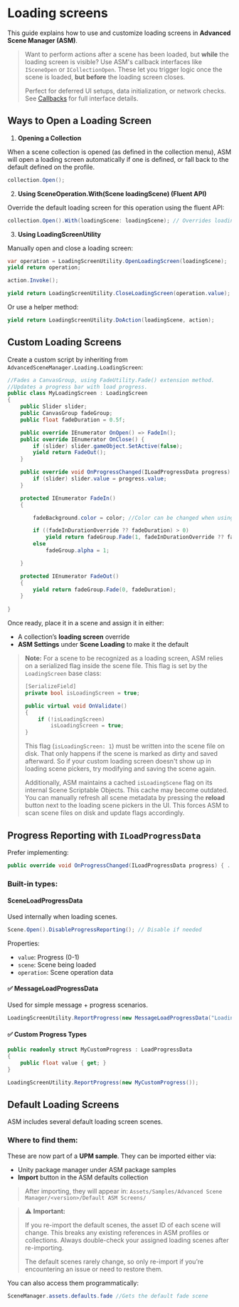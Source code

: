 # Loading screens

This guide explains how to use and customize loading screens in **Advanced Scene Manager (ASM)**.

> Want to perform actions after a scene has been loaded, but **while** the loading screen is visible?
> Use ASM's callback interfaces like `ISceneOpen` or `ICollectionOpen`. These let you trigger logic once the scene is loaded, **but before** the loading screen closes.
> 
> Perfect for deferred UI setups, data initialization, or network checks. See [Callbacks](Callbacks.md) for full interface details.

## Ways to Open a Loading Screen

1. **Opening a Collection**
   
When a scene collection is opened (as defined in the collection menu), ASM will open a loading screen automatically if one is defined, or fall back to the default defined on the profile.
```csharp
collection.Open();
```
    
2. **Using SceneOperation.With(Scene loadingScene) (Fluent API)**
    
Override the default loading screen for this operation using the fluent API:
```csharp
collection.Open().With(loadingScene: loadingScene); // Overrides loading screen for this operation
```
    
3. **Using LoadingScreenUtility**
   
Manually open and close a loading screen:
```csharp
var operation = LoadingScreenUtility.OpenLoadingScreen(loadingScene);
yield return operation;

action.Invoke();

yield return LoadingScreenUtility.CloseLoadingScreen(operation.value);
```

Or use a helper method:
```csharp
yield return LoadingScreenUtility.DoAction(loadingScene, action);
```

## Custom Loading Screens

Create a custom script by inheriting from `AdvancedSceneManager.Loading.LoadingScreen`:

```csharp
//Fades a CanvasGroup, using FadeUtility.Fade() extension method.
//Updates a progress bar with load progress.
public class MyLoadingScreen : LoadingScreen
{
    public Slider slider;
    public CanvasGroup fadeGroup;
    public float fadeDuration = 0.5f;

    public override IEnumerator OnOpen() => FadeIn();
    public override IEnumerator OnClose() {
        if (slider) slider.gameObject.SetActive(false);
        yield return FadeOut();
    }

    public override void OnProgressChanged(ILoadProgressData progress) {
        if (slider) slider.value = progress.value;
    }

	protected IEnumerator FadeIn()
	{

		fadeBackground.color = color; //Color can be changed when using FadeUtility methods

		if ((fadeInDurationOverride ?? fadeDuration) > 0)
			yield return fadeGroup.Fade(1, fadeInDurationOverride ?? fadeDuration);
		else
			fadeGroup.alpha = 1;

	}

	protected IEnumerator FadeOut()
	{
		yield return fadeGroup.Fade(0, fadeDuration);
	}
        
}
```

Once ready, place it in a scene and assign it in either:

- A collection’s **loading screen** override
- **ASM Settings** under **Scene Loading** to make it the default

> **Note:** For a scene to be recognized as a loading screen, ASM relies on a serialized flag inside the scene file. This flag is set by the `LoadingScreen` base class:
> ```csharp
> [SerializeField]
> private bool isLoadingScreen = true;
> 
> public virtual void OnValidate()
> {
>     if (!isLoadingScreen)
>         isLoadingScreen = true;
> }
> ```
> This flag (`isLoadingScreen: 1`) must be written into the scene file on disk. That only happens if the scene is marked as dirty and saved afterward. So if your custom loading screen doesn't show up in loading scene pickers, try modifying and saving the scene again.
> 
> Additionally, ASM maintains a cached `isLoadingScene` flag on its internal Scene Scriptable Objects. This cache may become outdated. You can manually refresh all scene metadata by pressing the **reload** button next to the loading scene pickers in the UI. This forces ASM to scan scene files on disk and update flags accordingly.


## Progress Reporting with `ILoadProgressData`

Prefer implementing:

```csharp
public override void OnProgressChanged(ILoadProgressData progress) { ... }
```

### Built-in types:

#### SceneLoadProgressData

Used internally when loading scenes.

```csharp
Scene.Open().DisableProgressReporting(); // Disable if needed
```

Properties:

- `value`: Progress (0-1)
- `scene`: Scene being loaded
- `operation`: Scene operation data

#### ✅ MessageLoadProgressData

Used for simple message + progress scenarios.

```csharp
LoadingScreenUtility.ReportProgress(new MessageLoadProgressData("Loading...", 0.5f));
```

#### ✅ Custom Progress Types

```csharp
public readonly struct MyCustomProgress : LoadProgressData 
{
    public float value { get; }
}

LoadingScreenUtility.ReportProgress(new MyCustomProgress());
```

## Default Loading Screens

ASM includes several default loading screen scenes.

### Where to find them:

These are now part of a **UPM sample**. They can be imported either via:

- Unity package manager under ASM package samples
- **Import** button in the ASM defaults collection

> After importing, they will appear in: `Assets/Samples/Advanced Scene Manager/<version>/Default ASM Screens/`

> ⚠️ **Important:**
> 
> If you re-import the default scenes, the asset ID of each scene will change. This breaks any existing references in ASM profiles or collections. Always double-check your assigned loading scenes after re-importing.
> 
> The default scenes rarely change, so only re-import if you’re encountering an issue or need to restore them.

You can also access them programmatically:
```csharp
SceneManager.assets.defaults.fade //Gets the default fade scene
```
